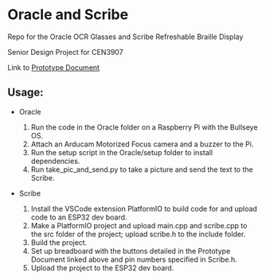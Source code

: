 # Oracle and Scribe

Repo for the Oracle OCR Glasses and Scribe Refreshable Braille Display

Senior Design Project for CEN3907

Link to [Prototype Document](https://docs.google.com/document/d/1BfPdSQ7TWxKBnTBEq4VutSzuxY3tkR3-Mizs5abLkAM/edit?usp=sharing)

## Usage:
* Oracle
  1. Run the code in the Oracle folder on a Raspberry Pi with the Bullseye OS.
  2. Attach an Arducam Motorized Focus camera and a buzzer to the Pi.
  3. Run the setup script in the Oracle/setup folder to install dependencies.
  4. Run take_pic_and_send.py to take a picture and send the text to the Scribe.

* Scribe
  1. Install the VSCode extension PlatformIO to build code for and upload code to an ESP32 dev board.
  2. Make a PlatformIO project and upload main.cpp and scribe.cpp to the src folder of the project; upload scribe.h to the include folder.
  3. Build the project.
  4. Set up breadboard with the buttons detailed in the Prototype Document linked above and pin numbers specified in Scribe.h.
  5. Upload the project to the ESP32 dev board.
